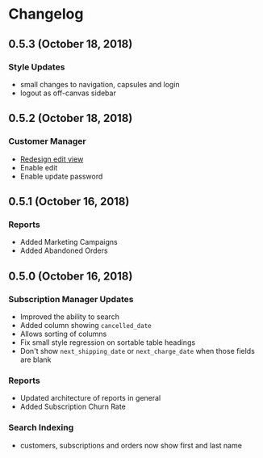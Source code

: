# Changelog

## 0.5.3 (October 18, 2018)

### Style Updates
* small changes to navigation, capsules and login
* logout as off-canvas sidebar

## 0.5.2 (October 18, 2018)

### Customer Manager
* [Redesign edit view](https://s3.amazonaws.com/strong-platform-public/customer-manager.gif)
* Enable edit
* Enable update password

## 0.5.1 (October 16, 2018)

### Reports

* Added Marketing Campaigns
* Added Abandoned Orders

## 0.5.0 (October 16, 2018)

### Subscription Manager Updates

* Improved the ability to search
* Added column showing `cancelled_date`
* Allows sorting of columns
* Fix small style regression on sortable table headings
* Don't show `next_shipping_date` or `next_charge_date` when those fields are blank

### Reports

* Updated architecture of reports in general
* Added Subscription Churn Rate

### Search Indexing

* customers, subscriptions and orders now show first and last name
